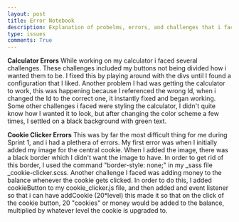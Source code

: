 ```yaml
---
layout: post
title: Error Notebook
description: Explanation of probelms, errors, and challenges that i faced
type: issues
comments: True
---
```


**Calculator Errors**
While working on my calculator i faced several challenges. These challenges included my buttons not being divided how i wanted them to be. I fixed this by playing around with the divs until I found a configuration that I liked. Another problem I had was getting the calculator to work, this was happening because I referenced the wrong Id, when i changed the Id to the correct one, it instantly fixed and began working. Some other challenges i faced were styling the calculator, I didn't quite know how I wanted it to look, but after changing the color scheme a few times, I settled on a black background with green text.

**Cookie Clicker Errors**
This was by far the most difficult thing for me during Sprint 1, and i had a plethera of errors. My first error was when I initially added my image for the central cookie. When I added the image, there was a black border which I didn't want the image to have. In order to get rid of this border, I used the command "border-style: none;" in my _sass file _cookie-clicker.scss. Another challenge I faced was adding money to the balance whenever the cookie gets clicked. In order to do this, I added cookieButton to my cookie_clicker.js file, and then added and event listener so that i can have addCookie (20*level) this made it so that on the click of the cookie button, 20 "cookies" or money would be added to the balance, multiplied by whatever level the cookie is upgraded to.